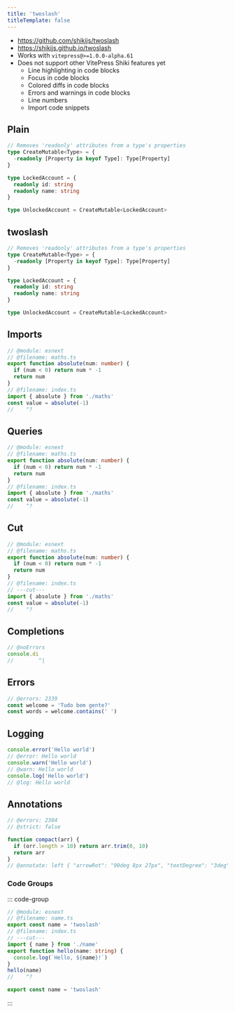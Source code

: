 ```yaml
---
title: 'twoslash'
titleTemplate: false
---
```


- https://github.com/shikijs/twoslash
- https://shikijs.github.io/twoslash
- Works with `vitepress@>=1.0.0-alpha.61`
- Does not support other VitePress Shiki features yet
  - Line highlighting in code blocks
  - Focus in code blocks
  - Colored diffs in code blocks
  - Errors and warnings in code blocks
  - Line numbers
  - Import code snippets

## Plain

```ts
// Removes 'readonly' attributes from a type's properties
type CreateMutable<Type> = {
  -readonly [Property in keyof Type]: Type[Property]
}

type LockedAccount = {
  readonly id: string
  readonly name: string
}

type UnlockedAccount = CreateMutable<LockedAccount>
```

## twoslash

```ts twoslash
// Removes 'readonly' attributes from a type's properties
type CreateMutable<Type> = {
  -readonly [Property in keyof Type]: Type[Property]
}

type LockedAccount = {
  readonly id: string
  readonly name: string
}

type UnlockedAccount = CreateMutable<LockedAccount>
```

## Imports

```ts twoslash
// @module: esnext
// @filename: maths.ts
export function absolute(num: number) {
  if (num < 0) return num * -1
  return num
}
// @filename: index.ts
import { absolute } from './maths'
const value = absolute(-1)
//    ^?
```

## Queries

```ts twoslash
// @module: esnext
// @filename: maths.ts
export function absolute(num: number) {
  if (num < 0) return num * -1
  return num
}
// @filename: index.ts
import { absolute } from './maths'
const value = absolute(-1)
//    ^?
```

## Cut

```ts twoslash
// @module: esnext
// @filename: maths.ts
export function absolute(num: number) {
  if (num < 0) return num * -1
  return num
}
// @filename: index.ts
// ---cut---
import { absolute } from './maths'
const value = absolute(-1)
//    ^?
```

## Completions

```ts twoslash
// @noErrors
console.di
//        ^|
```

## Errors

```ts twoslash
// @errors: 2339
const welcome = 'Tudo bem gente?'
const words = welcome.contains(' ')
```

## Logging

```ts twoslash
console.error('Hello world')
// @error: Hello world
console.warn('Hello world')
// @warn: Hello world
console.log('Hello world')
// @log: Hello world
```

## Annotations

```ts twoslash
// @errors: 2304
// @strict: false

function compact(arr) {
  if (orr.length > 10) return arr.trim(0, 10)
  return arr
}
// @annotate: left { "arrowRot": "90deg 8px 27px", "textDegree": "3deg", "top": "0rem" } - Discovered a typo, the param is arr, not orr!
```

### Code Groups

::: code-group

```ts twoslash [index.ts]
// @module: esnext
// @filename: name.ts
export const name = 'twoslash'
// @filename: index.ts
// ---cut---
import { name } from './name'
export function hello(name: string) {
  console.log(`Hello, ${name}!`)
}
hello(name)
//    ^?
```

```ts twoslash [name.ts]
export const name = 'twoslash'
```

:::
